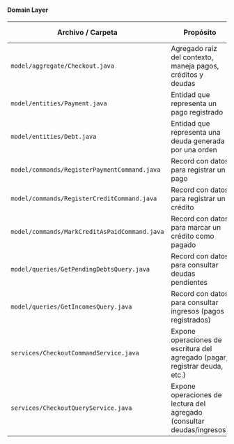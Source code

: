 
#### Domain Layer

| Archivo / Carpeta                                         | Propósito                                                                | Tipo de recurso |
| --------------------------------------------------------- | ------------------------------------------------------------------------ | --------------- |
| `model/aggregate/Checkout.java`                           | Agregado raíz del contexto, maneja pagos, créditos y deudas               | Aggregate       |
| `model/entities/Payment.java`                             | Entidad que representa un pago registrado                                 | Entity          |
| `model/entities/Debt.java`                                | Entidad que representa una deuda generada por una orden                   | Entity          |
| `model/commands/RegisterPaymentCommand.java`              | Record con datos para registrar un pago                                   | Command         |
| `model/commands/RegisterCreditCommand.java`               | Record con datos para registrar un crédito                                | Command         |
| `model/commands/MarkCreditAsPaidCommand.java`             | Record con datos para marcar un crédito como pagado                       | Command         |
| `model/queries/GetPendingDebtsQuery.java`                 | Record con datos para consultar deudas pendientes                         | Query           |
| `model/queries/GetIncomesQuery.java`                      | Record con datos para consultar ingresos (pagos registrados)              | Query           |
| `services/CheckoutCommandService.java`                    | Expone operaciones de escritura del agregado (pagar, registrar deuda, etc.) | Command Service |
| `services/CheckoutQueryService.java`                      | Expone operaciones de lectura del agregado (consultar deudas/ingresos)    | Query Service   |